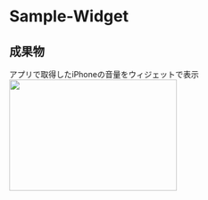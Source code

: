 # Sample-Widget

## 成果物
アプリで取得したiPhoneの音量をウィジェットで表示
<img src="https://github.com/KakizakiHayate/sample-widget/assets/109132975/bf46b9cb-bde0-4062-aff4-9843f86da388" width="300" height="200">

